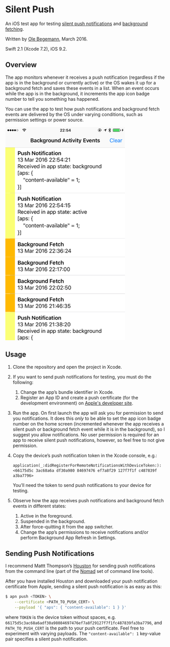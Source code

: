 # Silent Push

An iOS test app for testing [silent push notifications](https://developer.apple.com/library/ios/documentation/NetworkingInternet/Conceptual/RemoteNotificationsPG/Chapters/TheNotificationPayload.html#//apple_ref/doc/uid/TP40008194-CH107-SW6) and [background fetching](https://developer.apple.com/library/ios/documentation/iPhone/Conceptual/iPhoneOSProgrammingGuide/BackgroundExecution/BackgroundExecution.html#//apple_ref/doc/uid/TP40007072-CH4-SW56).

Written by [Ole Begemann](http://oleb.net), March 2016.

Swift 2.1 (Xcode 7.2), iOS 9.2.

## Overview

The app monitors whenever it receives a push notification (regardless if the app is in the background or currently active) or the OS wakes it up for a background fetch and saves these events in a list. When an event occurs while the app is in the background, it increments the app icon badge number to tell you something has happened.

You can use the app to test how push notifications and background fetch events are delivered by the OS under varying conditions, such as permission settings or power source.

<img src="screenshot.png" alt="Screenshot" width="375" height="667" />

## Usage

1. Clone the repository and open the project in Xcode.

2. If you want to send push notifications for testing, you must do the following:

    1. Change the app’s bundle identifier in Xcode.
    2. Register an App ID and create a push certificate (for the development environment) on [Apple's developer site](https://developer.apple.com/account/ios/identifier/bundle).

3. Run the app. On first launch the app will ask you for permission to send you notifications. It does this _only_ to be able to set the app icon badge number on the home screen (incremented whenever the app receives a silent push or background fetch event while it is in the background), so I suggest you allow notifications. No user permission is required for an app to receive silent push notifications, however, so feel free to not give permission.

4. Copy the device’s push notification token in the Xcode console, e.g.:

    ```
    application(_:didRegisterForRemoteNotificationsWithDeviceToken:): <66175d5c 3ac68a6a df30a980 84697476 ef7a8f29 127f7f1f c487839f a3ba7796>
    ```

    You’ll need the token to send push notifications to your device for testing.

5. Observe how the app receives push notifications and background fetch events in different states:

    1. Active in the foreground.
    2. Suspended in the background.
    3. After force-quitting it from the app switcher.
    4. Change the app’s permissions to receive notifications and/or perform Background App Refresh in Settings.

## Sending Push Notifications

I recommend Mattt Thompson’s [Houston](https://github.com/nomad/Houston) for sending push notifications from the command line (part of the [Nomad](http://nomad-cli.com) set of command line tools).

After you have installed Houston and downloaded your push notification certificate from Apple, sending a silent push notification is as easy as this:

```sh
$ apn push <TOKEN> \
    --certificate <PATH_TO_PUSH_CERT> \
    --payload '{ "aps": { "content-available": 1 } }'
```

where `TOKEN` is the device token without spaces, e.g. `66175d5c3ac68a6adf30a98084697476ef7a8f29127f7f1fc487839fa3ba7796`, and `PATH_TO_PUSH_CERT` is the path to your push certificate. Feel free to experiment with varying payloads. The `"content-available": 1` key-value pair specifies a silent push notification.
